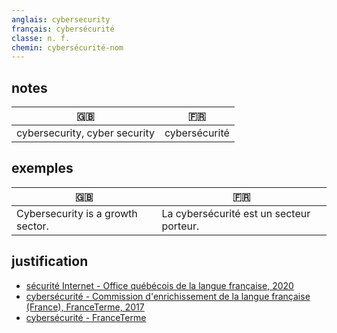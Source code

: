 ```yaml
---
anglais: cybersecurity
français: cybersécurité
classe: n. f.
chemin: cybersécurité-nom
---
```

## notes

🇬🇧 | 🇫🇷
---|---
cybersecurity, cyber security|cybersécurité

## exemples

🇬🇧 | 🇫🇷
---|---
Cybersecurity is a growth sector.|La cybersécurité est un secteur porteur.

## justification

- [sécurité Internet - Office québécois de la langue française, 2020](https://vitrinelinguistique.oqlf.gouv.qc.ca/fiche-gdt/fiche/8370798/securite-internet)
- [cybersécurité - Commission d'enrichissement de la langue française (France), FranceTerme, 2017](https://vitrinelinguistique.oqlf.gouv.qc.ca/fiche-gdt/fiche/26544568/cybersecurite)
- [cybersécurité - FranceTerme](https://www.culture.fr/franceterme/terme/DEFE884)
